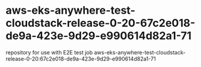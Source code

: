 # aws-eks-anywhere-test-cloudstack-release-0-20-67c2e018-de9a-423e-9d29-e990614d82a1-71
repository for use with E2E test job aws-eks-anywhere-test-cloudstack-release-0-20:67c2e018-de9a-423e-9d29-e990614d82a1-71
